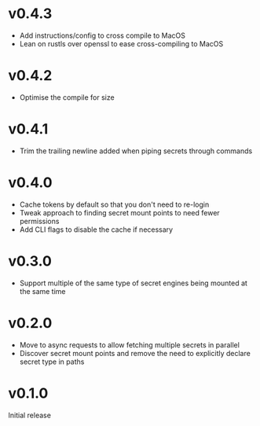 # v0.4.3

- Add instructions/config to cross compile to MacOS
- Lean on rustls over openssl to ease cross-compiling to MacOS

# v0.4.2

- Optimise the compile for size

# v0.4.1

- Trim the trailing newline added when piping secrets through commands

# v0.4.0

- Cache tokens by default so that you don't need to re-login
- Tweak approach to finding secret mount points to need fewer permissions
- Add CLI flags to disable the cache if necessary

# v0.3.0

- Support multiple of the same type of secret engines being mounted at the same time

# v0.2.0

- Move to async requests to allow fetching multiple secrets in parallel
- Discover secret mount points and remove the need to explicitly declare secret type in paths

# v0.1.0

Initial release